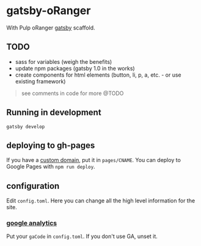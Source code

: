 # gatsby-oRanger

With Pulp oRanger [gatsby](https://github.com/gatsbyjs/gatsby) scaffold.

## TODO

* sass for variables (weigh the benefits)
* update npm packages (gatsby 1.0 in the works)
* create components for html elements (button, li, p, a, etc. - or use existing framework)

> see comments in code for more @TODO

## Running in development
`gatsby develop`

## deploying to gh-pages

If you have a [custom domain](https://help.github.com/articles/using-a-custom-domain-with-github-pages/), put it in `pages/CNAME`. You can deploy to Google Pages with `npm run deploy`.

## configuration

Edit `config.toml`. Here you can change all the high level information for the site.

### [google analytics](https://analytics.google.com/)

Put your `gaCode` in `config.toml`. If you don't use GA, unset it.
